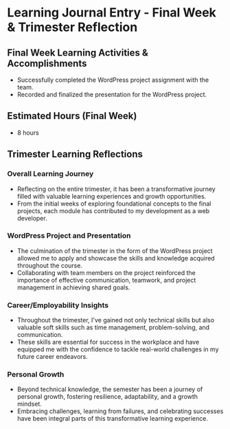 # Learning Journal Entry - Final Week & Trimester Reflection

## Final Week Learning Activities & Accomplishments
- Successfully completed the WordPress project assignment with the team.
- Recorded and finalized the presentation for the WordPress project.

## Estimated Hours (Final Week)
- 8 hours

## Trimester Learning Reflections
### Overall Learning Journey
- Reflecting on the entire trimester, it has been a transformative journey filled with valuable learning experiences and growth opportunities.
- From the initial weeks of exploring foundational concepts to the final projects, each module has contributed to my development as a web developer.

### WordPress Project and Presentation
- The culmination of the trimester in the form of the WordPress project allowed me to apply and showcase the skills and knowledge acquired throughout the course.
- Collaborating with team members on the project reinforced the importance of effective communication, teamwork, and project management in achieving shared goals.

### Career/Employability Insights
- Throughout the trimester, I've gained not only technical skills but also valuable soft skills such as time management, problem-solving, and communication.
- These skills are essential for success in the workplace and have equipped me with the confidence to tackle real-world challenges in my future career endeavors.

### Personal Growth
- Beyond technical knowledge, the semester has been a journey of personal growth, fostering resilience, adaptability, and a growth mindset.
- Embracing challenges, learning from failures, and celebrating successes have been integral parts of this transformative learning experience.
